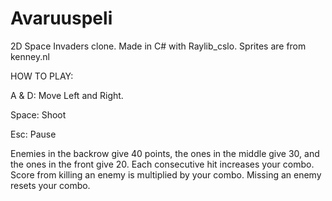 # Avaruuspeli

2D Space Invaders clone.
Made in C# with Raylib_cslo. Sprites are from kenney.nl

HOW TO PLAY:

A & D: Move Left and Right.

Space: Shoot

Esc: Pause

Enemies in the backrow give 40 points, the ones in the middle give 30, and the ones in the front give 20. Each consecutive hit increases your combo.
Score from killing an enemy is multiplied by your combo. Missing an enemy resets your combo.
